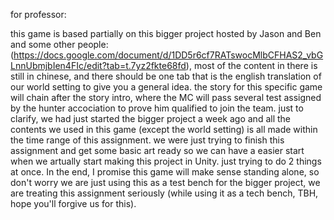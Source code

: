 for professor:

this game is based partially on this bigger project hosted by Jason and Ben and some other people: (https://docs.google.com/document/d/1DD5r6cf7RATswocMlbCFHAS2_vbGLnnUbmjbIen4FIc/edit?tab=t.7yz2fkte68fd), most of the content in there is still in chinese, and there should be one tab that is the english translation of our world setting to give you a general idea.
the story for this specific game will chain after the story intro, where the MC will pass several test assigned by the hunter accociation to prove him qualified to join the team.
just to clarify, we had just started the bigger project a week ago and all the contents we used in this game (except the world setting) is all made within the time range of this assignment. we were just trying to finish this assignment and get some basic art ready so we can have a easier start when we artually start making this project in Unity. just trying to do 2 things at once.
In the end, I promise this game will make sense standing alone, so don't worry we are just using this as a test bench for the bigger project, we are treating this assignment seriously (while using it as a tech bench, TBH, hope you'll forgive us for this).
